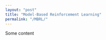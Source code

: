 ```yaml
---
layout: "post"
title: "Model-Based Reinforcement Learning"
permalink: "/MBRL/"
---
```


Some content